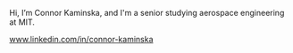 Hi, I’m Connor Kaminska, and I'm a senior studying aerospace engineering at MIT. 

www.linkedin.com/in/connor-kaminska

<!---
ConnyK16/ConnyK16 is a ✨ special ✨ repository because its `README.md` (this file) appears on your GitHub profile.
You can click the Preview link to take a look at your changes.
--->
